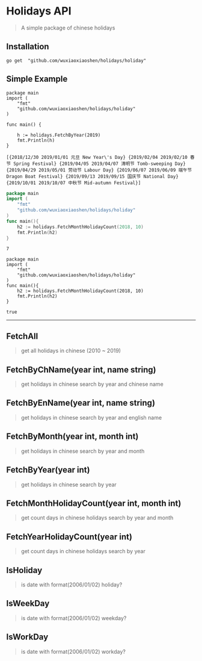 # Holidays API

> A simple package of chinese holidays


## Installation

```
go get 	"github.com/wuxiaoxiaoshen/holidays/holiday"
```

## Simple Example

```
package main
import (
	"fmt"
	"github.com/wuxiaoxiaoshen/holidays/holiday"
)

func main() {

	h := holidays.FetchByYear(2019)
	fmt.Println(h)
}
```
```
[{2018/12/30 2019/01/01 元旦 New Year\'s Day} {2019/02/04 2019/02/10 春节 Spring Festival} {2019/04/05 2019/04/07 清明节 Tomb-sweeping Day} {2019/04/29 2019/05/01 劳动节 Labour Day} {2019/06/07 2019/06/09 端午节 Dragon Boat Festival} {2019/09/13 2019/09/15 国庆节 National Day} {2019/10/01 2019/10/07 中秋节 Mid-autumn Festival}]
```

```go
package main
import (
	"fmt"
	"github.com/wuxiaoxiaoshen/holidays/holiday"
)
func main(){
	h2 := holidays.FetchMonthHolidayCount(2018, 10)
	fmt.Println(h2)
}
```
```
7
```

```
package main
import (
	"fmt"
	"github.com/wuxiaoxiaoshen/holidays/holiday"
)
func main(){
	h2 := holidays.FetchMonthHolidayCount(2018, 10)
	fmt.Println(h2)
}
```

```
true
```
---

## FetchAll

> get all holidays in chinese (2010 ~ 2019)

## FetchByChName(year int, name string)

> get holidays in chinese search by year and chinese name

## FetchByEnName(year int, name string)

> get holidays in chinese search by year and english name

## FetchByMonth(year int, month int)

> get holidays in chinese search by year and month

## FetchByYear(year int)

> get holidays in chinese search by year

## FetchMonthHolidayCount(year int, month int)

> get count days in chinese holidays search by year and month

## FetchYearHolidayCount(year int)

> get count days in chinese holidays search by year

## IsHoliday

> is date  with format(2006/01/02) holiday?

## IsWeekDay

> is date with format(2006/01/02) weekday?

## IsWorkDay

> is date with format(2006/01/02) workday?

